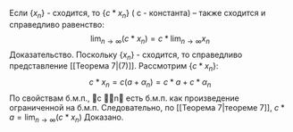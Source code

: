 Если $\{x_{n}\}$ - сходится, то $\{c*x_{n}\}$ ( c - константа) – также сходится и справедливо равенство:
$$
\lim_{ n \to \infty }(c*x_{n}) = c*\lim_{ n \to \infty }x_{n} 
$$
Доказательство.
Поскольку $\{x_{n}\}$ - сходится, то справедливо представление [[Теорема 7|(7)]].
Рассмотрим $\{ c*x_{n}\}$:
$$
c*x_{n} = c(a+\alpha_{n})=c*a+c*\alpha_{n}
$$
По свойствам б.м.п., c n есть б.м.п. как произведение ограниченной на б.м.п. Следовательно, по [[Теорема 7|теореме 7]], $c*a=\lim_{ n \to \infty }(c*x_{n})$
Доказано.
